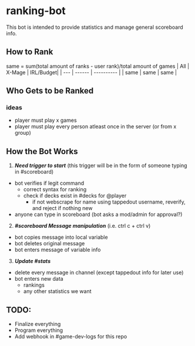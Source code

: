 # ranking-bot
This bot is intended to provide statistics and manage general scoreboard info.
## How to Rank 
same = sum(total amount of ranks - user rank)/total amount of games
| All | X-Mage | IRL/Budget|
| --- | ------ | ---------- |
| same | same | same |
## Who Gets to be Ranked
### ideas
- player must play x games
- player must play every person atleast once in the server (or from x group)
## How the Bot Works
1) _**Need trigger to start**_ (this trigger will be in the form of someone typing in #scoreboard)
  * bot verifies if legit command 
    * correct syntax for ranking
    * check if decks exist in #decks for @player
      * if not webscrape for name using tappedout username, reverify, and reject if nothing new
  * anyone can type in scoreboard (bot asks a mod/admin for approval?)
2) _**#scoreboard Message manipulation**_ (i.e. ctrl c + ctrl v) 
  * bot copies message into local variable
  * bot deletes original message
  * bot enters message of variable info
3) _**Update #stats**_
  * delete every message in channel (except tappedout info for later use)
  * bot enters new data
    * rankings
    * any other statistics we want

## TODO:
- Finalize everything
- Program everything
- Add webhook in #game-dev-logs for this repo
